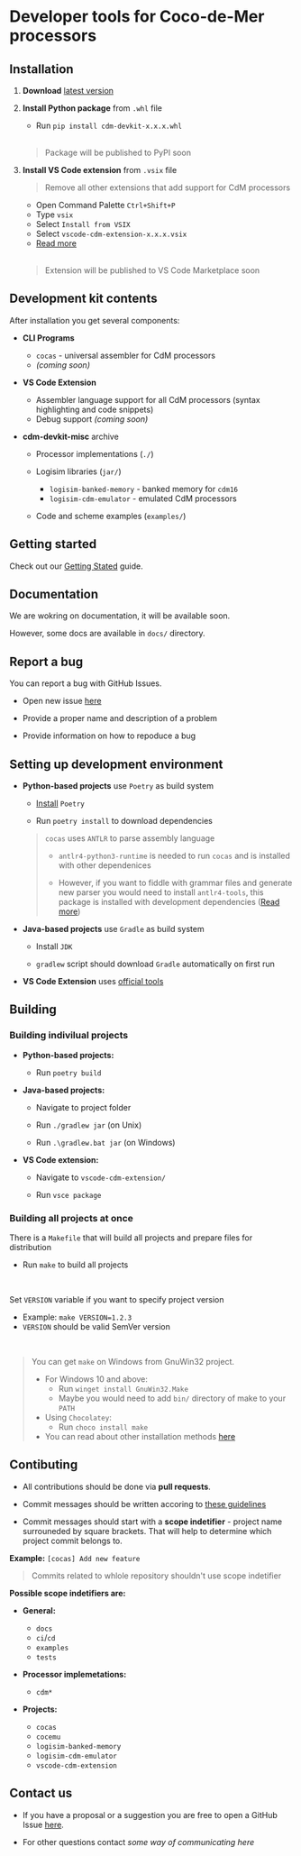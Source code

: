# Developer tools for Coco-de-Mer processors

## Installation

1. **Download** [latest version](https://github.com/cdm-processors/cdm-devkit/releases/latest)

2. **Install Python package** from `.whl` file
    - Run `pip install cdm-devkit-x.x.x.whl`

    <br>

    > Package will be published to PyPI soon 

3. **Install VS Code extension** from `.vsix` file
    
    > Remove all other extensions that add support for CdM processors

    - Open Command Palette `Ctrl+Shift+P`
    - Type `vsix`
    - Select `Install from VSIX`
    - Select `vscode-cdm-extension-x.x.x.vsix`
    - [Read more](https://code.visualstudio.com/docs/editor/extension-marketplace#_install-from-a-vsix)
    
    <br>

    > Extension will be published to VS Code Marketplace soon 

## Development kit contents

After installation you get several components:

- **CLI Programs**
    
    - `cocas` - universal assembler for CdM processors
    - *(coming soon)*

- **VS Code Extension**

    - Assembler language support for all CdM processors (syntax highlighting and code snippets)
    - Debug support *(coming soon)*

- **cdm-devkit-misc** archive

    - Processor implementations (`./`)
    - Logisim libraries (`jar/`)
        
        - `logisim-banked-memory` - banked memory for `cdm16`
        - `logisim-cdm-emulator` - emulated CdM processors
    - Code and scheme examples (`examples/`)

## Getting started

Check out our [Getting Stated](/docs/getting-started.md) guide.

## Documentation

We are wokring on documentation, it will be available soon.

However, some docs are available in `docs/` directory.

## Report a bug

You can report a bug with GitHub Issues.

- Open new issue [here](https://github.com/cdm-processors/cdm-devkit/issues)

- Provide a proper name and description of a problem

- Provide information on how to repoduce a bug

## Setting up development environment

- **Python-based projects** use `Poetry` as build system

    - [Install](https://python-poetry.org/docs/#installation) `Poetry`

    - Run `poetry install` to download dependencies

    > `cocas` uses `ANTLR` to parse assembly language
    >
    >    - `antlr4-python3-runtime` is needed to run `cocas` and is installed with other dependenices
    >
    >   - However, if you want to fiddle with grammar files and generate new parser you would need to install `antlr4-tools`, this package is installed with development dependencies ([Read more](https://www.antlr.org))

- **Java-based projects** use `Gradle` as build system

    - Install `JDK`

    - `gradlew` script should download `Gradle` automatically on first run

- **VS Code Extension** uses [official tools](https://code.visualstudio.com/api)

## Building

### Building indivilual projects

- **Python-based projects:**

    - Run `poetry build`

- **Java-based projects:**
    
    - Navigate to project folder

    - Run `./gradlew jar` (on Unix)
    - Run `.\gradlew.bat jar` (on Windows)

- **VS Code extension:**

    - Navigate to `vscode-cdm-extension/`

    - Run `vsce package`

### Building all projects at once

There is a `Makefile` that will build all projects and prepare files for distribution

- Run `make` to build all projects

<br>

Set `VERSION` variable if you want to specify project version
- Example: `make VERSION=1.2.3`
- `VERSION` should be valid SemVer version

<br>

> You can get `make` on Windows from GnuWin32 project.
> - For Windows 10 and above: 
>   - Run `winget install GnuWin32.Make`
>   - Maybe you would need to add `bin/` directory of make to your `PATH`
> - Using `Chocolatey`:
>   - Run `choco install make` 
> - You can read about other installation methods [here](https://gnuwin32.sourceforge.net/packages/make.htm)

## Contibuting

- All contributions should be done via **pull requests**.

- Commit messages should be written accoring to [these guidelines](https://gist.github.com/robertpainsi/b632364184e70900af4ab688decf6f53)

- Commit messages should start with a **scope indetifier** - project name surrouneded by square brackets. That will help to determine which project commit belongs to.

**Example:** `[cocas] Add new feature`

> Commits related to whlole repository shouldn't use scope indetifier

**Possible scope indetifiers are:**

- **General:**
    
    - `docs`
    - `ci`/`cd`
    - `examples`
    - `tests`

- **Processor implemetations:**

    - `cdm*`

- **Projects:**

    - `cocas`
    - `cocemu`
    - `logisim-banked-memory`
    - `logisim-cdm-emulator`
    - `vscode-cdm-extension`

## Contact us

- If you have a proposal or a suggestion you are free to open a GitHub Issue [here](https://github.com/cdm-processors/cdm-devkit/issues).

- For other questions contact *some way of communicating here*
